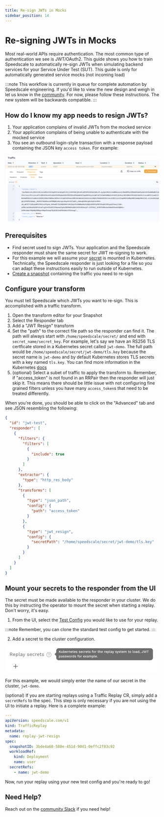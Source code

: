 ```yaml
---
title: Re-sign JWTs in Mocks
sidebar_position: 14
---
```


# Re-signing JWTs in Mocks

Most real-world APIs require authentication. The most common type of authentication we see is JWT/OAuth2. This guide shows you how to train Speedscale to automatically re-sign JWTs when simulating backend services for your Service Under Test (SUT). This guide is only for automatically generated service mocks (not incoming load)

:::note
This workflow is currently in queue for complete automation by Speedscale engineering. If you'd like to view the new design and weigh in let us know in the [community](https://slack.speedscale.com). For now, please follow these instructions. The new system will be backwards compatible.
:::

## How do I know my app needs to resign JWTs?

1. Your application complains of invalid JWTs from the mocked service
2. Your application complains of being unable to authenticate with the mocked service
3. You see an outbound login-style transaction with a response payload containing the JSON key `access token`. For example:

![JWT example](./jwt/JWT_example.png)

## Prerequisites

* Find secret used to sign JWTs. Your application and the Speedscale responder must share the same secret for JWT re-signing to work.
* For this example we will assume your [secret](https://kubernetes.io/docs/concepts/configuration/secret/) is mounted in Kubernetes. Technically, the Speedscale responder is just looking for a file so you can adapt these instructions easily to run outside of Kubernetes.
* [Create a snapshot](./creating-a-snapshot.md) containing the traffic you need to re-sign

## Configure your transform

You must tell Speedscale which JWTs you want to re-sign. This is accomplished with a traffic transform.
1. Open the transform editor for your Snapshot
2. Select the Responder tab
3. Add a "JWT Resign" transform
4. Set the "path" to the correct file path so the responder can find it.
The path will always start with `/home/speedscale/secret/` and end with `secret_name/secret_key`. For example, let's say we have an RS256 TLS certficate stored in a Kubernetes secret called `jwt-demo`. The full path would be `/home/speedscale/secret/jwt-demo/tls.key` because the secret name is `jwt-demo` and by default Kubernetes stores TLS secrets with a key named `tls.key`. You can find more information in the Kubernetes [docs](https://kubernetes.io/docs/concepts/configuration/secret/)
5. (optional) Select a subet of traffic to apply the transform to. Remember, if "access_token" is not found in an RRPair then the responder will just skip it. This means there should be little issue with not configuring fine grained filters unless you have many `access_token`s that need to be treated differently.

When you're done, you should be able to click on the "Advanced" tab and see JSON resembling the following:
```JSON
{
  "id": "jwt-test",
  "responder": [
    {
      "filters": {
        "filters": [
          {
            "include": true
          }
        ]
      },
      "extractor": {
        "type": "http_res_body"
      },
      "transforms": [
        {
          "type": "json_path",
          "config": {
            "path": "access_token"
          }
        },
        {
          "type": "jwt_resign",
          "config": {
            "secretPath": "/home/speedscale/secret/jwt-demo/tls.key"
          }
        }
      ]
    }
  ]
}
```

## Mount your secrets to the responder from the UI

The secret must be made available to the responder in your cluster. We do this by instructing the operator to mount the secret when starting a replay. Don't worry, it's easy.

1. From the UI, select the [Test Config](https://dev.speedscale.com/config/standard) you would like to use for your replay.

:::note
Remember, you can clone the standard test config to get started.
:::

2. Add a secret to the cluster configuration.

![replay secret](./jwt/replay_secrets.png)

For this example, we would simply enter the name of our secret in the cluster, `jwt-demo`.

(optional) If you are starting replays using a Traffic Replay CR, simply add a `secretRefs` to the spec. This step is only necessary if you are not using the UI to initiate a replay. Here is a complete example:

```yaml
---
apiVersion: speedscale.com/v1
kind: TrafficReplay
metadata:
  name: replay-jwt-resign
spec:
  snapshotID: 3bde4a60-580e-451d-90d1-0effc2f83c92
  workloadRef:
    kind: Deployment
    name: user
  secretRefs:
    - name: jwt-demo
```

Now, run your replay using your new test config and you're ready to go!

## Need Help?

Reach out on the [community Slack](https://slack.speedscale.com) if you need help!
